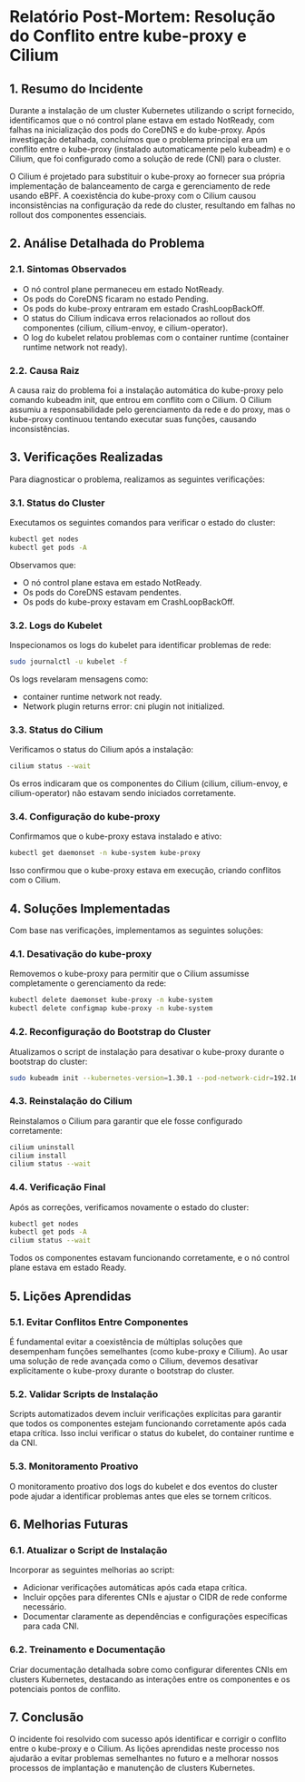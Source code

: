 # Relatório Post-Mortem: Resolução do Conflito entre kube-proxy e Cilium

## 1. Resumo do Incidente
Durante a instalação de um cluster Kubernetes utilizando o script fornecido, identificamos que o nó control plane estava em estado NotReady, com falhas na inicialização dos pods do CoreDNS e do kube-proxy. Após investigação detalhada, concluímos que o problema principal era um conflito entre o kube-proxy (instalado automaticamente pelo kubeadm) e o Cilium, que foi configurado como a solução de rede (CNI) para o cluster.

O Cilium é projetado para substituir o kube-proxy ao fornecer sua própria implementação de balanceamento de carga e gerenciamento de rede usando eBPF. A coexistência do kube-proxy com o Cilium causou inconsistências na configuração da rede do cluster, resultando em falhas no rollout dos componentes essenciais.

## 2. Análise Detalhada do Problema

### 2.1. Sintomas Observados
- O nó control plane permaneceu em estado NotReady.
- Os pods do CoreDNS ficaram no estado Pending.
- Os pods do kube-proxy entraram em estado CrashLoopBackOff.
- O status do Cilium indicava erros relacionados ao rollout dos componentes (cilium, cilium-envoy, e cilium-operator).
- O log do kubelet relatou problemas com o container runtime (container runtime network not ready).

### 2.2. Causa Raiz
A causa raiz do problema foi a instalação automática do kube-proxy pelo comando kubeadm init, que entrou em conflito com o Cilium. O Cilium assumiu a responsabilidade pelo gerenciamento da rede e do proxy, mas o kube-proxy continuou tentando executar suas funções, causando inconsistências.

## 3. Verificações Realizadas
Para diagnosticar o problema, realizamos as seguintes verificações:

### 3.1. Status do Cluster
Executamos os seguintes comandos para verificar o estado do cluster:
```bash
kubectl get nodes
kubectl get pods -A
```
Observamos que:
- O nó control plane estava em estado NotReady.
- Os pods do CoreDNS estavam pendentes.
- Os pods do kube-proxy estavam em CrashLoopBackOff.

### 3.2. Logs do Kubelet
Inspecionamos os logs do kubelet para identificar problemas de rede:
```bash
sudo journalctl -u kubelet -f
```
Os logs revelaram mensagens como:
- container runtime network not ready.
- Network plugin returns error: cni plugin not initialized.

### 3.3. Status do Cilium
Verificamos o status do Cilium após a instalação:
```bash
cilium status --wait
```
Os erros indicaram que os componentes do Cilium (cilium, cilium-envoy, e cilium-operator) não estavam sendo iniciados corretamente.

### 3.4. Configuração do kube-proxy
Confirmamos que o kube-proxy estava instalado e ativo:
```bash
kubectl get daemonset -n kube-system kube-proxy
```
Isso confirmou que o kube-proxy estava em execução, criando conflitos com o Cilium.

## 4. Soluções Implementadas
Com base nas verificações, implementamos as seguintes soluções:

### 4.1. Desativação do kube-proxy
Removemos o kube-proxy para permitir que o Cilium assumisse completamente o gerenciamento da rede:
```bash
kubectl delete daemonset kube-proxy -n kube-system
kubectl delete configmap kube-proxy -n kube-system
```

### 4.2. Reconfiguração do Bootstrap do Cluster
Atualizamos o script de instalação para desativar o kube-proxy durante o bootstrap do cluster:
```bash
sudo kubeadm init --kubernetes-version=1.30.1 --pod-network-cidr=192.168.0.0/16 --skip-phases=addon/kube-proxy
```

### 4.3. Reinstalação do Cilium
Reinstalamos o Cilium para garantir que ele fosse configurado corretamente:
```bash
cilium uninstall
cilium install
cilium status --wait
```

### 4.4. Verificação Final
Após as correções, verificamos novamente o estado do cluster:
```bash
kubectl get nodes
kubectl get pods -A
cilium status --wait
```
Todos os componentes estavam funcionando corretamente, e o nó control plane estava em estado Ready.

## 5. Lições Aprendidas

### 5.1. Evitar Conflitos Entre Componentes
É fundamental evitar a coexistência de múltiplas soluções que desempenham funções semelhantes (como kube-proxy e Cilium). Ao usar uma solução de rede avançada como o Cilium, devemos desativar explicitamente o kube-proxy durante o bootstrap do cluster.

### 5.2. Validar Scripts de Instalação
Scripts automatizados devem incluir verificações explícitas para garantir que todos os componentes estejam funcionando corretamente após cada etapa crítica. Isso inclui verificar o status do kubelet, do container runtime e da CNI.

### 5.3. Monitoramento Proativo
O monitoramento proativo dos logs do kubelet e dos eventos do cluster pode ajudar a identificar problemas antes que eles se tornem críticos.

## 6. Melhorias Futuras

### 6.1. Atualizar o Script de Instalação
Incorporar as seguintes melhorias ao script:
- Adicionar verificações automáticas após cada etapa crítica.
- Incluir opções para diferentes CNIs e ajustar o CIDR de rede conforme necessário.
- Documentar claramente as dependências e configurações específicas para cada CNI.

### 6.2. Treinamento e Documentação
Criar documentação detalhada sobre como configurar diferentes CNIs em clusters Kubernetes, destacando as interações entre os componentes e os potenciais pontos de conflito.

## 7. Conclusão
O incidente foi resolvido com sucesso após identificar e corrigir o conflito entre o kube-proxy e o Cilium. As lições aprendidas neste processo nos ajudarão a evitar problemas semelhantes no futuro e a melhorar nossos processos de implantação e manutenção de clusters Kubernetes.
